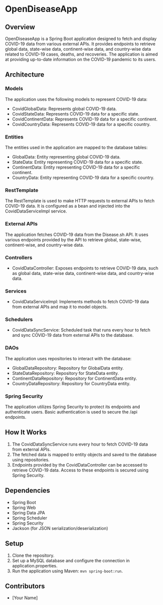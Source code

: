 # OpenDiseaseApp

## Overview
OpenDiseaseApp is a Spring Boot application designed to fetch and display COVID-19 data from various external APIs. It provides endpoints to retrieve global data, state-wise data, continent-wise data, and country-wise data related to COVID-19 cases, deaths, and recoveries. The application is aimed at providing up-to-date information on the COVID-19 pandemic to its users.

## Architecture

### Models
The application uses the following models to represent COVID-19 data:
- CovidGlobalData: Represents global COVID-19 data.
- CovidStateData: Represents COVID-19 data for a specific state.
- CovidContinentData: Represents COVID-19 data for a specific continent.
- CovidCountryData: Represents COVID-19 data for a specific country.

### Entities
The entities used in the application are mapped to the database tables:
- GlobalData: Entity representing global COVID-19 data.
- StateData: Entity representing COVID-19 data for a specific state.
- ContinentData: Entity representing COVID-19 data for a specific continent.
- CountryData: Entity representing COVID-19 data for a specific country.

### RestTemplate
The RestTemplate is used to make HTTP requests to external APIs to fetch COVID-19 data. It is configured as a bean and injected into the CovidDataServiceImpl service.

### External APIs
The application fetches COVID-19 data from the Disease.sh API. It uses various endpoints provided by the API to retrieve global, state-wise, continent-wise, and country-wise data.

### Controllers
- CovidDataController: Exposes endpoints to retrieve COVID-19 data, such as global data, state-wise data, continent-wise data, and country-wise data.

### Services
- CovidDataServiceImpl: Implements methods to fetch COVID-19 data from external APIs and map it to model objects.

### Schedulers
- CovidDataSyncService: Scheduled task that runs every hour to fetch and sync COVID-19 data from external APIs to the database.

### DAOs
The application uses repositories to interact with the database:
- GlobalDataRepository: Repository for GlobalData entity.
- StateDataRepository: Repository for StateData entity.
- ContinentDataRepository: Repository for ContinentData entity.
- CountryDataRepository: Repository for CountryData entity.

### Spring Security
The application utilizes Spring Security to protect its endpoints and authenticate users. Basic authentication is used to secure the /api endpoints.

## How It Works
1. The CovidDataSyncService runs every hour to fetch COVID-19 data from external APIs.
2. The fetched data is mapped to entity objects and saved to the database using repositories.
3. Endpoints provided by the CovidDataController can be accessed to retrieve COVID-19 data. Access to these endpoints is secured using Spring Security.

## Dependencies
- Spring Boot
- Spring Web
- Spring Data JPA
- Spring Scheduler
- Spring Security
- Jackson (for JSON serialization/deserialization)

## Setup
1. Clone the repository.
2. Set up a MySQL database and configure the connection in application.properties.
3. Run the application using Maven: `mvn spring-boot:run`.

## Contributors
- [Your Name]
